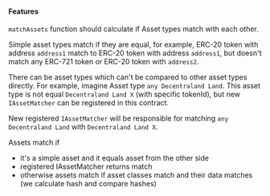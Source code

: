 #### Features

`matchAssets` function should calculate if Asset types match with each other. 

Simple asset types match if they are equal, for example, ERC-20 token with address `address1` match to ERC-20 token with address `address1`, but doesn't match any ERC-721 token or ERC-20 token with `address2`.

There can be asset types which can't be compared to other asset types directly. For example, imagine Asset type `any Decentraland Land`. This asset type is not equal `Decentraland Land X` (with specific tokenId), but new `IAssetMatcher` can be registered in this contract. 

New registered `IAssetMatcher` will be responsible for matching `any Decentraland Land` with `Decentraland Land X`.

Assets match if 
- it's a simple asset and it equals asset from the other side
- registered IAssetMatcher returns match
- otherwise assets match if asset classes match and their data matches (we calculate hash and compare hashes)       
